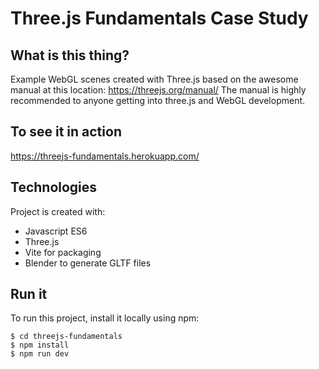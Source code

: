 # Three.js Fundamentals Case Study

## What is this thing?
Example WebGL scenes created with Three.js based on the awesome manual at this location: https://threejs.org/manual/
The manual is highly recommended to anyone getting into three.js and WebGL development.

## To see it in action
https://threejs-fundamentals.herokuapp.com/

## Technologies
Project is created with:
* Javascript ES6
* Three.js
* Vite for packaging
* Blender to generate GLTF files

## Run it
To run this project, install it locally using npm:

```
$ cd threejs-fundamentals
$ npm install
$ npm run dev
```